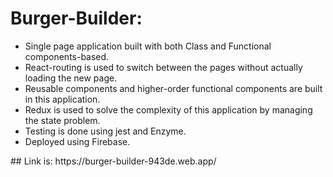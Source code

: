 # Burger-Builder:

<ul>
<li>	Single page application built with both Class and Functional components-based.
<li>	React-routing is used to switch between the pages without actually loading the new page.
<li>	Reusable components and higher-order functional components are built in this application.
<li>	Redux is used to solve the complexity of this application by managing the state problem.
<li> Testing is done using jest and Enzyme.
<li> Deployed using Firebase. </li>

</ul>
## Link is:
https://burger-builder-943de.web.app/
